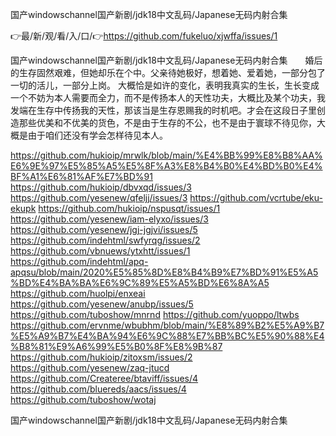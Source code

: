 国产windowschannel国产新剧/jdk18中文乱码/Japanese无码内射合集

👉最/新/观/看/入/口/👉https://github.com/fukeluo/xjwffa/issues/1

国产windowschannel国产新剧/jdk18中文乱码/Japanese无码内射合集　　婚后的生存固然艰难，但她却乐在个中。父亲待她极好，想着她、爱着她，一部分包了一切的活儿，一部分上岗。
大概恰是如许的变化，表明我真实的生长，生长变成一个不妨为本人需要而全力，而不是传扬本人的天性功夫，大概比及某个功夫，我发端在生存中传扬我的天性，那该当是生存恩赐我的时机吧。才会在这段日子里创造那些优美和不优美的货色，不是由于生存的不公，也不是由于寰球不待见你，大概是由于咱们还没有学会怎样待见本人。


https://github.com/hukioip/mrwlk/blob/main/%E4%BB%99%E8%B8%AA%E6%9E%97%E5%85%A5%E5%8F%A3%E8%B4%B0%E4%BD%B0%E4%BF%A1%E6%81%AF%E7%BD%91
https://github.com/hukioip/dbvxqd/issues/3
https://github.com/yesenew/qfeljj/issues/3
https://github.com/vcrtube/eku-ekupk
https://github.com/hukioip/nspusqt/issues/1
https://github.com/yesenew/iam-elyxo/issues/3
https://github.com/yesenew/jgj-jgjvi/issues/5
https://github.com/indehtml/swfyrqg/issues/2
https://github.com/vbnuews/ytxhtt/issues/1
https://github.com/indehtml/apq-apqsu/blob/main/2020%E5%85%8D%E8%B4%B9%E7%BD%91%E5%A5%BD%E4%BA%BA%E6%9C%89%E5%A5%BD%E6%8A%A5
https://github.com/huolpi/enxeai
https://github.com/yesenew/anubp/issues/5
https://github.com/tuboshow/mnrnd
https://github.com/yuoppo/ltwbs
https://github.com/ervnme/wbubhm/blob/main/%E8%89%B2%E5%A9%B7%E5%A9%B7%E4%BA%94%E6%9C%88%E7%BB%BC%E5%90%88%E4%B8%81%E9%A6%99%E5%B0%8F%E8%9B%87
https://github.com/hukioip/zitoxsm/issues/2
https://github.com/yesenew/zaq-jtucd
https://github.com/Createree/btaviff/issues/4
https://github.com/bluereds/aacs/issues/4
https://github.com/tuboshow/wotaj

国产windowschannel国产新剧/jdk18中文乱码/Japanese无码内射合集
